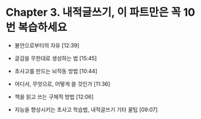 # Chapter 3. 내적글쓰기, 이 파트만은 꼭 10번 복습하세요

- 불안으로부터의 자유 [12:39] 

- 글감을 무한대로 생성하는 법 [15:45]

- 초사고를 만드는 뇌작동 방법 [10:44]

- 어디서, 무엇으로, 어떻게 쓸 것인가 [11:36]

- 책을 읽고 쓰는 구체적 방법 [12:06]

- 지능을 향상시키는 초사고 학습법, 내적글쓰기 기타 꿀팁 [09:07]

